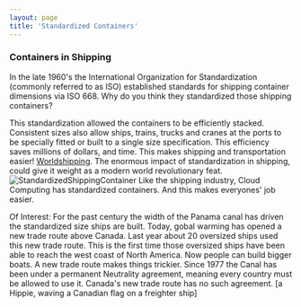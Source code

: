 ```yaml
---
layout: page
title: 'Standardized Containers'
---
```


### Containers in Shipping

In the late 1960's the International Organization for Standardization (commonly referred to as ISO) established standards for shipping container dimensions via ISO 668. Why do you think they standardized those shipping containers? 

This standardization allowed the containers to be efficiently stacked. Consistent sizes also allow ships, trains, trucks and cranes at the ports to be specially fitted or built to a single size specification. This efficiency saves millions of dollars, and time. This makes shipping and transportation easier! [Worldshipping](https://www.worldshipping.org/about-the-industry/containers). The enormous impact of standardization in shipping, could give it weight as a modern world revolutionary feat. 
![StandardizedShippingContainer]({{site.baseurl}}/images/shipping.png) 
Like the shipping industry, Cloud Computing has standardized containers. And this makes everyones' job easier.  

Of Interest: For the past century the width of the Panama canal has driven the standardized size ships are built. Today, gobal warming has opened a new trade route above Canada. Last year about 20 oversized ships used this new trade route. This is the first time those oversized ships have been able to reach the west coast of North America. Now people can build bigger boats. A new trade route makes things trickier. Since 1977 the Canal has been under a permanent Neutrality agreement, meaning every country must be allowed to use it. Canada's new trade route has no such agreement. [a Hippie, waving a Canadian flag on a freighter ship]

